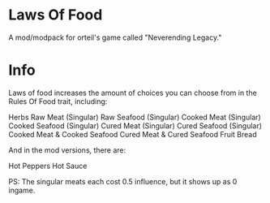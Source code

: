 # Laws Of Food
A mod/modpack for orteil's game called "Neverending Legacy."

# Info
Laws of food increases the amount of choices you can choose from in the Rules Of Food trait, including:

Herbs
Raw Meat (Singular)
Raw Seafood (Singular)
Cooked Meat (Singular)
Cooked Seafood (Singular)
Cured Meat (Singular)
Cured Seafood (Singular)
Cooked Meat & Cooked Seafood
Cured Meat & Cured Seafood
Fruit
Bread

And in the mod versions, there are:

Hot Peppers
Hot Sauce

PS: The singular meats each cost 0.5 influence, but it shows up as 0 ingame.
